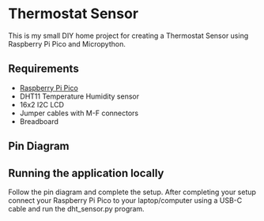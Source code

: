 # Thermostat Sensor

This is my small DIY home project for creating a Thermostat Sensor using Raspberry Pi Pico and 
Micropython.


## Requirements

- [Raspberry Pi Pico](https://www.raspberrypi.com/products/raspberry-pi-pico/)
- DHT11 Temperature Humidity sensor
- 16x2 I2C LCD
- Jumper cables with M-F connectors
- Breadboard


## Pin Diagram




## Running the application locally

Follow the pin diagram and complete the setup. After completing your setup connect your 
Raspberry Pi Pico to your laptop/computer using a USB-C cable and run the dht_sensor.py program.





